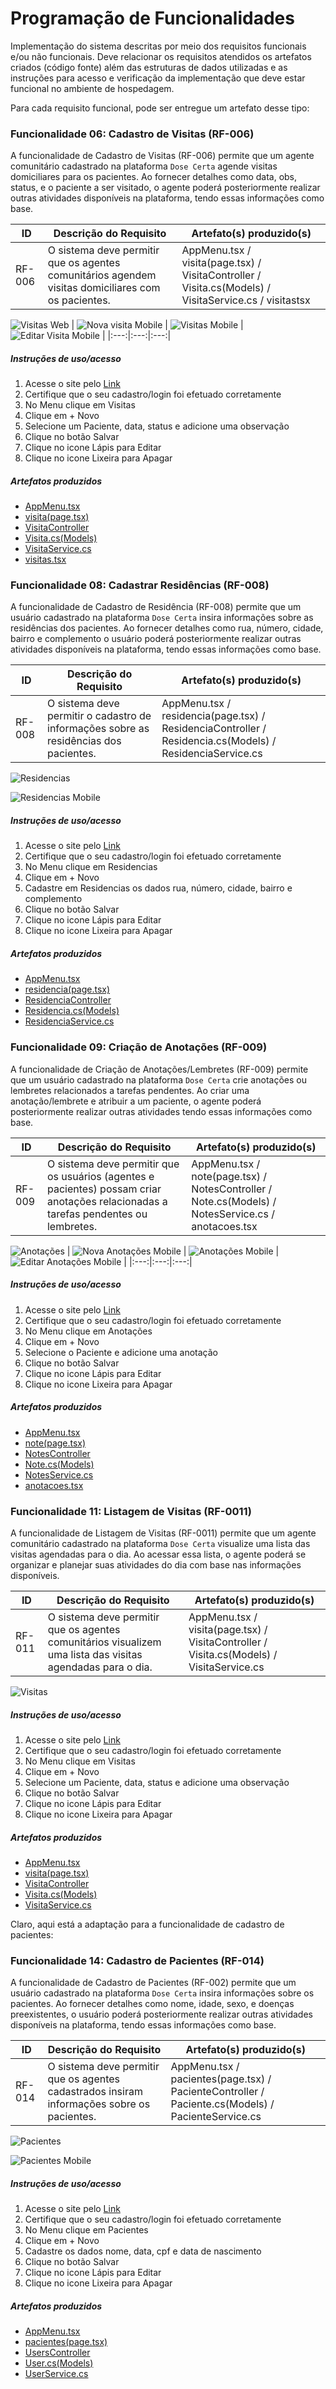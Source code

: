 # Programação de Funcionalidades

Implementação do sistema descritas por meio dos requisitos funcionais e/ou não funcionais. Deve relacionar os requisitos atendidos os artefatos criados (código fonte) além das estruturas de dados utilizadas e as instruções para acesso e verificação da implementação que deve estar funcional no ambiente de hospedagem.

Para cada requisito funcional, pode ser entregue um artefato desse tipo:

### Funcionalidade 06: Cadastro de Visitas (RF-006)
A funcionalidade de Cadastro de Visitas (RF-006) permite que um agente comunitário cadastrado na plataforma `Dose Certa` agende visitas domiciliares para os pacientes. Ao fornecer detalhes como data, obs, status, e o paciente a ser visitado, o agente poderá posteriormente realizar outras atividades disponíveis na plataforma, tendo essas informações como base.

|ID    | Descrição do Requisito  | Artefato(s) produzido(s) |
|------|-----------------------------------------|----|
|RF-006| O sistema deve permitir que os agentes comunitários agendem visitas domiciliares com os pacientes. | AppMenu.tsx / visita(page.tsx) / VisitaController / Visita.cs(Models) / VisitaService.cs / visitastsx |

![Visitas Web](https://github.com/ICEI-PUC-Minas-PMV-ADS/Dose-Certa/assets/83494301/e371e80d-ff88-4b04-be60-13afd0af195b)
| ![Nova visita Mobile](./img/nova_visita.png) | ![Visitas Mobile](./img/visitas.png) | ![Editar Visita Mobile](./img/editar_visita.png) |
|:---:|:---:|:---:|

##### Instruções de uso/acesso
1. Acesse o site pelo [Link](https://github.com/ICEI-PUC-Minas-PMV-ADS/Dose-Certa?tab=readme-ov-file)
2. Certifique que o seu cadastro/login foi efetuado corretamente
3. No Menu clique em Visitas
4. Clique em + Novo
5. Selecione um Paciente, data, status e adicione uma observação
6. Clique no botão Salvar
7. Clique no icone Lápis para Editar
8. Clique no icone Lixeira para Apagar

##### Artefatos produzidos
* [AppMenu.tsx](api-web-frontend-dose-certa/layout/AppMenu.tsx)
* [visita(page.tsx)](api-web-frontend-dose-certa/app/(main)/pages/visita)
* [VisitaController](api-web-services-dose-certa/api-web-services-dose-certa/Controllers/VisitaController.cs)
* [Visita.cs(Models)](api-web-services-dose-certa/api-web-services-dose-certa/Models/Visita.cs)
* [VisitaService.cs](api-web-services-dose-certa/api-web-services-dose-certa/Services/VisitaService.cs)
* [visitas.tsx](../mobile-frontend-dose-certa/src/pages/visitas.tsx)

### Funcionalidade 08: Cadastrar Residências (RF-008)
A funcionalidade de Cadastro de Residência (RF-008) permite que um usuário cadastrado na plataforma `Dose Certa` insira informações sobre as residências dos pacientes. Ao fornecer detalhes como rua, número, cidade, bairro e complemento o usuário poderá posteriormente realizar outras atividades disponíveis na plataforma, tendo essas informações como base.

|ID    | Descrição do Requisito  | Artefato(s) produzido(s) |
|------|-----------------------------------------|----|
|RF-008| O sistema deve permitir o cadastro de informações sobre as residências dos pacientes. | AppMenu.tsx / residencia(page.tsx) / ResidenciaController / Residencia.cs(Models) / ResidenciaService.cs 

![Residencias](https://github.com/ICEI-PUC-Minas-PMV-ADS/Dose-Certa/assets/83494301/79332e65-bae0-4272-b744-6016784e6740)

![Residencias Mobile](https://github.com/ICEI-PUC-Minas-PMV-ADS/Dose-Certa/assets/83494301/e2b138da-9341-4204-ab9b-5b48fe3db1f8)


##### Instruções de uso/acesso
1. Acesse o site pelo [Link](https://github.com/ICEI-PUC-Minas-PMV-ADS/Dose-Certa?tab=readme-ov-file)
2. Certifique que o seu cadastro/login foi efetuado corretamente
3. No Menu clique em Residencias
4. Clique em + Novo
5. Cadastre em Residencias os dados rua, número, cidade, bairro e complemento
6. Clique no botão Salvar
7. Clique no icone Lápis para Editar
8. Clique no icone Lixeira para Apagar

##### Artefatos produzidos
* [AppMenu.tsx](api-web-frontend-dose-certa/layout/AppMenu.tsx)
* [residencia(page.tsx)](api-web-frontend-dose-certa/app/(main)/pages/residencia)
* [ResidenciaController](api-web-services-dose-certa/api-web-services-dose-certa/Controllers/ResidenciaController.cs)
* [Residencia.cs(Models)](api-web-services-dose-certa/api-web-services-dose-certa/Models/Residencia.cs)
* [ResidenciaService.cs](api-web-services-dose-certa/api-web-services-dose-certa/Services/ResidenciaService.cs)

### Funcionalidade 09: Criação de Anotações (RF-009)
A funcionalidade de Criação de Anotações/Lembretes (RF-009) permite que um usuário cadastrado na plataforma `Dose Certa` crie anotações ou lembretes relacionados a tarefas pendentes. Ao criar uma anotação/lembrete e atribuir a um paciente, o agente poderá posteriormente realizar outras atividades tendo essas informações como base.

|ID    | Descrição do Requisito  | Artefato(s) produzido(s) |
|------|-----------------------------------------|----|
|RF-009| O sistema deve permitir que os usuários (agentes e pacientes) possam criar anotações relacionadas a tarefas pendentes ou lembretes. | AppMenu.tsx / note(page.tsx) / NotesController / Note.cs(Models) / NotesService.cs / anotacoes.tsx |
![Anotações](https://github.com/ICEI-PUC-Minas-PMV-ADS/Dose-Certa/assets/83494301/c0efbe55-67a9-4ebb-bef3-6344d193bed1)
| ![Nova Anotações Mobile](./img/nova_anotação.png) | ![Anotações Mobile](./img/anotação.png) | ![Editar Anotações Mobile](./img/editar_anotação.png) |
|:---:|:---:|:---:|

##### Instruções de uso/acesso
1. Acesse o site pelo [Link](https://github.com/ICEI-PUC-Minas-PMV-ADS/Dose-Certa?tab=readme-ov-file)
2. Certifique que o seu cadastro/login foi efetuado corretamente
3. No Menu clique em Anotações
4. Clique em + Novo
5. Selecione o Paciente e adicione uma anotação
6. Clique no botão Salvar
7. Clique no icone Lápis para Editar
8. Clique no icone Lixeira para Apagar

##### Artefatos produzidos
* [AppMenu.tsx](api-web-frontend-dose-certa/layout/AppMenu.tsx)
* [note(page.tsx)](api-web-frontend-dose-certa/app/(main)/pages/note)
* [NotesController](api-web-services-dose-certa/api-web-services-dose-certa/Controllers/NotesController.cs)
* [Note.cs(Models)](api-web-services-dose-certa/api-web-services-dose-certa/Models/Note.cs)
* [NotesService.cs](api-web-services-dose-certa/api-web-services-dose-certa/Services/NotesService.cs)
* [anotacoes.tsx](../mobile-frontend-dose-certa/src/pages/anotacoes.tsx)


### Funcionalidade 11: Listagem de Visitas (RF-0011)
A funcionalidade de Listagem de Visitas (RF-0011) permite que um agente comunitário cadastrado na plataforma `Dose Certa` visualize uma lista das visitas agendadas para o dia. Ao acessar essa lista, o agente poderá se organizar e planejar suas atividades do dia com base nas informações disponíveis.

|ID    | Descrição do Requisito  | Artefato(s) produzido(s) |
|------|-----------------------------------------|----|
|RF-011| O sistema deve permitir que os agentes comunitários visualizem uma lista das visitas agendadas para o dia. | AppMenu.tsx / visita(page.tsx) / VisitaController / Visita.cs(Models) / VisitaService.cs

![Visitas](https://github.com/ICEI-PUC-Minas-PMV-ADS/Dose-Certa/assets/83494301/e371e80d-ff88-4b04-be60-13afd0af195b)

##### Instruções de uso/acesso
1. Acesse o site pelo [Link](https://github.com/ICEI-PUC-Minas-PMV-ADS/Dose-Certa?tab=readme-ov-file)
2. Certifique que o seu cadastro/login foi efetuado corretamente
3. No Menu clique em Visitas
4. Clique em + Novo
5. Selecione um Paciente, data, status e adicione uma observação
6. Clique no botão Salvar
7. Clique no icone Lápis para Editar
8. Clique no icone Lixeira para Apagar

##### Artefatos produzidos
* [AppMenu.tsx](api-web-frontend-dose-certa/layout/AppMenu.tsx)
* [visita(page.tsx)](api-web-frontend-dose-certa/app/(main)/pages/visita)
* [VisitaController](api-web-services-dose-certa/api-web-services-dose-certa/Controllers/VisitaController.cs)
* [Visita.cs(Models)](api-web-services-dose-certa/api-web-services-dose-certa/Models/Visita.cs)
* [VisitaService.cs](api-web-services-dose-certa/api-web-services-dose-certa/Services/VisitaService.cs)

Claro, aqui está a adaptação para a funcionalidade de cadastro de pacientes:

### Funcionalidade 14: Cadastro de Pacientes (RF-014)
A funcionalidade de Cadastro de Pacientes (RF-002) permite que um usuário cadastrado na plataforma `Dose Certa` insira informações sobre os pacientes. Ao fornecer detalhes como nome, idade, sexo, e doenças preexistentes, o usuário poderá posteriormente realizar outras atividades disponíveis na plataforma, tendo essas informações como base.

|ID    | Descrição do Requisito  | Artefato(s) produzido(s) |
|------|-----------------------------------------|----|
|RF-014| O sistema deve permitir que os agentes cadastrados insiram informações sobre os pacientes. | AppMenu.tsx / pacientes(page.tsx) / PacienteController / Paciente.cs(Models) / PacienteService.cs

![Pacientes](https://github.com/ICEI-PUC-Minas-PMV-ADS/Dose-Certa/assets/83494301/b0429662-d8e4-4675-a23b-ea02f60f4e9f)

![Pacientes Mobile](https://github.com/ICEI-PUC-Minas-PMV-ADS/Dose-Certa/assets/83494301/4bffaefd-e853-4c86-a580-bb54311ced8f)

##### Instruções de uso/acesso
1. Acesse o site pelo [Link](https://github.com/ICEI-PUC-Minas-PMV-ADS/Dose-Certa?tab=readme-ov-file)
2. Certifique que o seu cadastro/login foi efetuado corretamente
3. No Menu clique em Pacientes
4. Clique em + Novo
5. Cadastre os dados nome, data, cpf e data de nascimento
6. Clique no botão Salvar
7. Clique no icone Lápis para Editar
8. Clique no icone Lixeira para Apagar

##### Artefatos produzidos
* [AppMenu.tsx](api-web-frontend-dose-certa/layout/AppMenu.tsx)
* [pacientes(page.tsx)](api-web-frontend-dose-certa/app/(main)/pages/pacientes)
* [UsersController](api-web-services-dose-certa/api-web-services-dose-certa/Controllers/UsersController.cs)
* [User.cs(Models)](api-web-services-dose-certa/api-web-services-dose-certa/Models/User.cs)
* [UserService.cs](api-web-services-dose-certa/api-web-services-dose-certa/Services/UserService.cs)

